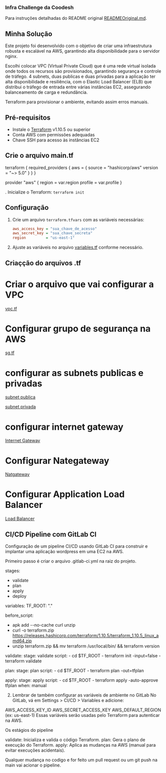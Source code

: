 ### Infra Challenge da Coodesh

Para instruções detalhadas do README original [READMEOriginal.md](./READMEOriginal.md).

## Minha Solução

Este projeto foi desenvolvido com o objetivo de criar uma infraestrutura robusta e escalável na AWS, garantindo alta disponibilidade para o servidor nginx. 

Escolhi colocar VPC (Virtual Private Cloud) que é uma rede virtual isolada onde todos os recursos são provisionados, garantindo segurança e controle de tráfego. 4 subnets, duas publicas e duas privadas para a aplicação ter alta disponibilidade e resiliência, com o Elastic Load Balancer (ELB) que distribui o tráfego de entrada entre várias instâncias EC2, assegurando balanceamento de carga e redundância.

Terraform para provisionar o ambiente, evitando assim erros manuais.

## Pré-requisitos

- Instale o [Terraform](https://www.terraform.io/downloads.html) v1.10.5 ou superior
- Conta AWS com permissões adequadas
- Chave SSH para acesso às instâncias EC2

## Crie o arquivo main.tf

terraform {
  required_providers {
    aws = {
      source  = "hashicorp/aws"
      version = "~> 5.0"
    }
  }
}

provider "aws" {
  region  = var.region
  profile = var.profile
}

. Inicialize o Terraform:
    ```
    terraform init
    ```

## Configuração

1. Crie um arquivo `terraform.tfvars` com as variáveis necessárias:
    ```ini
    aws_access_key = "sua_chave_de_acesso"
    aws_secret_key = "sua_chave_secreta"
    region         = "us-east-1"
    ```
2. Ajuste as variáveis no arquivo [variables.tf](https://medium.com/@habbema/terraform-variables-e2f46ebe3f32) conforme necessário.

## Criaçção do arquivos .tf

# Criar o arquivo que vai configurar a VPC

[vpc.tf](./vpc.tf)

# Configurar grupo de segurança na AWS

[sg.tf](./sg.tf)

# configurar as subnets publicas e privadas

[subnet publica](./publica.tf)

[subnet privada](./privada.tf)

# configurar internet gateway

[Internet Gateway](./igw.tf)

# Configurar Nategateway

[Natgateway](./ngw.tf)

# Configurar Application Load Balancer

[Load Balancer](./alb.tf)

## CI/CD Pipeline com GitLab CI

Configuração de um pipeline CI/CD usando GitLab CI para construir e implantar uma aplicação wordpress em uma EC2 na AWS.

Primeiro passo é criar o arquivo .gitlab-ci.yml na raiz do projeto.

stages:
  - validate
  - plan
  - apply
  - deploy

variables:
  TF_ROOT: "."

before_script:
  - apk add --no-cache curl unzip
  - curl -o terraform.zip https://releases.hashicorp.com/terraform/1.10.5/terraform_1.10.5_linux_amd64.zip
  - unzip terraform.zip && mv terraform /usr/local/bin/ && terraform version

validate:
  stage: validate
  script:
    - cd $TF_ROOT
    - terraform init -input=false
    - terraform validate

plan:
  stage: plan
  script:
    - cd $TF_ROOT
    - terraform plan -out=tfplan

apply:
  stage: apply
  script:
    - cd $TF_ROOT
    - terraform apply -auto-approve tfplan
  when: manual

2. Lembrar de também configurar as variáveis de ambiente no GitLab
No GitLab, vá em Settings > CI/CD > Variables e adicione:

AWS_ACCESS_KEY_ID
AWS_SECRET_ACCESS_KEY
AWS_DEFAULT_REGION (ex: us-east-1)
Essas variáveis serão usadas pelo Terraform para autenticar na AWS.

Os estágios do pipeline 

validate: Inicializa e valida o código Terraform.
plan: Gera o plano de execução do Terraform.
apply: Aplica as mudanças na AWS (manual para evitar execuções acidentais).

Qualquer mudança no codigo e for feito um pull request ou um git push na main
vai acionar o pipeline. 


